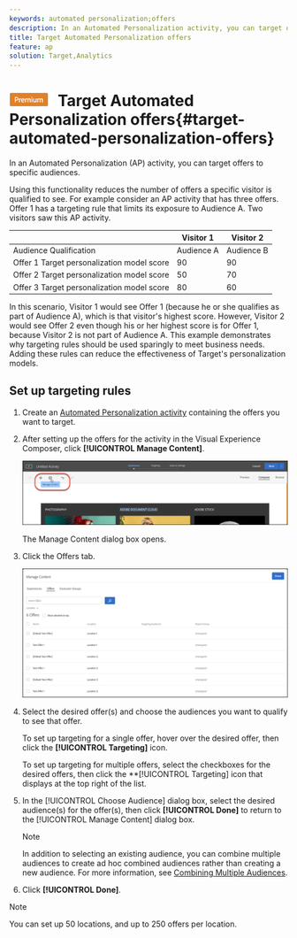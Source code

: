 ```yaml
---
keywords: automated personalization;offers
description: In an Automated Personalization activity, you can target offers to specific audiences.
title: Target Automated Personalization offers
feature: ap
solution: Target,Analytics
---
```


# ![PREMIUM](/help/assets/premium.png) Target Automated Personalization offers{#target-automated-personalization-offers}

In an Automated Personalization (AP) activity, you can target offers to specific audiences.

 Using this functionality reduces the number of offers a specific visitor is qualified to see. For example consider an AP activity that has three offers. Offer 1 has a targeting rule that limits its exposure to Audience A. Two visitors saw this AP activity.

| | Visitor 1 | Visitor 2 |
|--- |--- |--- |
|Audience Qualification|Audience A|Audience B|
|Offer 1 Target personalization model score|90|90|
|Offer 2 Target personalization model score|50|70|
|Offer 3 Target personalization model score|80|60|

In this scenario, Visitor 1 would see Offer 1 (because he or she qualifies as part of Audience A), which is that visitor's highest score. However, Visitor 2 would see Offer 2 even though his or her highest score is for Offer 1, because Visitor 2 is not part of Audience A. This example demonstrates why targeting rules should be used sparingly to meet business needs. Adding these rules can reduce the effectiveness of Target's personalization models.

## Set up targeting rules 

1. Create an [Automated Personalization activity](/help/c-activities/t-automated-personalization/create-ap-activity.md) containing the offers you want to target.
1. After setting up the offers for the activity in the Visual Experience Composer, click **[!UICONTROL Manage Content]**.

   ![Manage Content](/help/c-activities/t-automated-personalization/assets/manage-content.png)

   The Manage Content dialog box opens.

1. Click the Offers tab.

   ![Offers page](/help/c-activities/t-automated-personalization/assets/manage-content-offers.png)

1. Select the desired offer(s) and choose the audiences you want to qualify to see that offer.

   To set up targeting for a single offer, hover over the desired offer, then click the **[!UICONTROL Targeting]** icon.

   To set up targeting for multiple offers, select the checkboxes for the desired offers, then click the **[!UICONTROL Targeting] icon that displays at the top right of the list.

1. In the [!UICONTROL Choose Audience] dialog box, select the desired audience(s) for the offer(s), then click **[!UICONTROL Done]** to return to the [!UICONTROL Manage Content] dialog box.

   >[!NOTE]
   >
   >In addition to selecting an existing audience, you can combine multiple audiences to create ad hoc combined audiences rather than creating a new audience. For more information, see [Combining Multiple Audiences](/help/c-target/combining-multiple-audiences.md#concept_A7386F1EA4394BD2AB72399C225981E5).

1. Click **[!UICONTROL Done]**.

>[!NOTE]
>
>You can set up 50 locations, and up to 250 offers per location.
